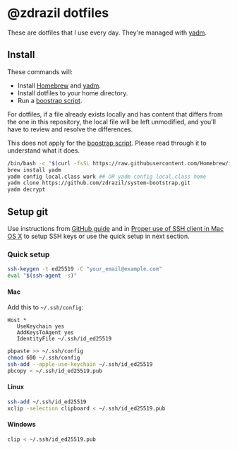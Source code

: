 # @zdrazil dotfiles

These are dotfiles that I use every day. They're managed with [yadm](https://yadm.io/).

## Install

These commands will:

- Install [Homebrew](https://brew.sh/) and [yadm](https://yadm.io/).
- Install dotfiles to your home directory.
- Run a [boostrap script](../.config/yadm/bootstrap).

For dotfiles, if a file already exists locally and has content that differs from the one in this repository, the local file will be left unmodified, and you’ll have to review and resolve the differences.

This does not apply for the [boostrap script](../.config/yadm/bootstrap). Please read through it to understand what it does.

```bash
/bin/bash -c "$(curl -fsSL https://raw.githubusercontent.com/Homebrew/install/HEAD/install.sh)"
brew install yadm
yadm config local.class work ## OR yadm config local.class home
yadm clone https://github.com/zdrazil/system-bootstrap.git
yadm decrypt
```

## Setup git

Use instructions from [GitHub guide](https://docs.github.com/en/github/authenticating-to-github/connecting-to-github-with-ssh/generating-a-new-ssh-key-and-adding-it-to-the-ssh-agent) and in [Proper use of SSH client in Mac OS X](https://www.getpagespeed.com/work/proper-use-of-ssh-client-in-mac-os-x) to setup SSH keys or use the quick setup in next section.

### Quick setup

```bash
ssh-keygen -t ed25519 -C "your_email@example.com"
eval "$(ssh-agent -s)"
```

#### Mac

Add this to `~/.ssh/config`:

```ssh
Host *
   UseKeychain yes
   AddKeysToAgent yes
   IdentityFile ~/.ssh/id_ed25519
```

```bash
pbpaste >> ~/.ssh/config
chmod 600 ~/.ssh/config
ssh-add --apple-use-keychain ~/.ssh/id_ed25519
pbcopy < ~/.ssh/id_ed25519.pub
```

#### Linux

```bash
ssh-add ~/.ssh/id_ed25519
xclip -selection clipboard < ~/.ssh/id_ed25519.pub
```

#### Windows

```bash
clip < ~/.ssh/id_ed25519.pub
```
